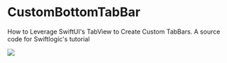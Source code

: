 # CustomBottomTabBar
How to Leverage SwiftUI's TabView to Create Custom TabBars. A source code for Swiftlogic's tutorial


![](https://github.com/samisays11/WebBrowser/blob/master/Demo/customBottomTab.png)

